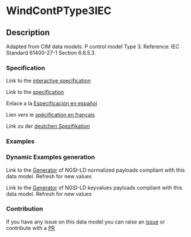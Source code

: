 # WindContPType3IEC

## Description 

Adapted from CIM data models. P control model Type 3.  Reference: IEC Standard 61400-27-1 Section 6.6.5.3.
### Specification

Link to the [interactive specification](https://swagger.lab.fiware.org/?url=https://github.com/smart-data-models/dataModel.EnergyCIM/blob/master/WindContPType3IEC/swagger.yaml)

Link to the [specification](https://github.com/smart-data-models/dataModel.EnergyCIM/blob/master/WindContPType3IEC/doc/spec.md)

Enlace a la [Especificación en español](https://github.com/smart-data-models/dataModel.EnergyCIM/blob/master/WindContPType3IEC/doc/spec_ES.md)

Lien vers le [spécification en français](https://github.com/smart-data-models/dataModel.EnergyCIM/blob/master/WindContPType3IEC/doc/spec_FR.md)

Link zu der [deutchen Spezifikation](https://github.com/smart-data-models/dataModel.EnergyCIM/blob/master/WindContPType3IEC/doc/spec_DE.md)
### Examples
### Dynamic Examples generation

Link to the [Generator](https://smartdatamodels.org/extra/ngsi-ld_generator_v0.92.php?schemaUrl=https://raw.githubusercontent.com/smart-data-models/dataModel.EnergyCIM/master/WindContPType3IEC/schema.json&email=info@smartdatamodels.org) of NGSI-LD normalized payloads compliant with this data model. Refresh for new values

Link to the [Generator](https://smartdatamodels.org/extra/ngsi-ld_generator_keyvalues_v0.92.php?schemaUrl=https://raw.githubusercontent.com/smart-data-models/dataModel.EnergyCIM/master/WindContPType3IEC/schema.json&email=info@smartdatamodels.org) of NGSI-LD keyvalues payloads compliant with this data model. Refresh for new values
### Contribution

 If you have any issue on this data model you can raise an [issue](https://github.com/smart-data-models/dataModel.EnergyCIM/issues)  or contribute with a [PR](https://github.com/smart-data-models/dataModel.EnergyCIM/pulls)